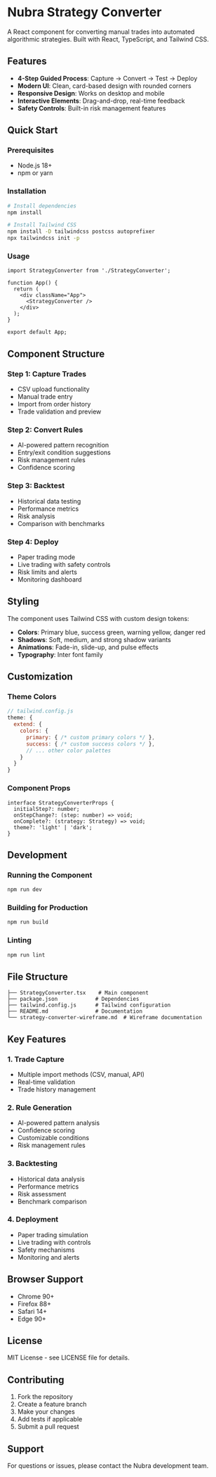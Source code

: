 # Nubra Strategy Converter

A React component for converting manual trades into automated algorithmic strategies. Built with React, TypeScript, and Tailwind CSS.

## Features

- **4-Step Guided Process**: Capture → Convert → Test → Deploy
- **Modern UI**: Clean, card-based design with rounded corners
- **Responsive Design**: Works on desktop and mobile
- **Interactive Elements**: Drag-and-drop, real-time feedback
- **Safety Controls**: Built-in risk management features

## Quick Start

### Prerequisites
- Node.js 18+ 
- npm or yarn

### Installation

```bash
# Install dependencies
npm install

# Install Tailwind CSS
npm install -D tailwindcss postcss autoprefixer
npx tailwindcss init -p
```

### Usage

```tsx
import StrategyConverter from './StrategyConverter';

function App() {
  return (
    <div className="App">
      <StrategyConverter />
    </div>
  );
}

export default App;
```

## Component Structure

### Step 1: Capture Trades
- CSV upload functionality
- Manual trade entry
- Import from order history
- Trade validation and preview

### Step 2: Convert Rules
- AI-powered pattern recognition
- Entry/exit condition suggestions
- Risk management rules
- Confidence scoring

### Step 3: Backtest
- Historical data testing
- Performance metrics
- Risk analysis
- Comparison with benchmarks

### Step 4: Deploy
- Paper trading mode
- Live trading with safety controls
- Risk limits and alerts
- Monitoring dashboard

## Styling

The component uses Tailwind CSS with custom design tokens:

- **Colors**: Primary blue, success green, warning yellow, danger red
- **Shadows**: Soft, medium, and strong shadow variants
- **Animations**: Fade-in, slide-up, and pulse effects
- **Typography**: Inter font family

## Customization

### Theme Colors
```javascript
// tailwind.config.js
theme: {
  extend: {
    colors: {
      primary: { /* custom primary colors */ },
      success: { /* custom success colors */ },
      // ... other color palettes
    }
  }
}
```

### Component Props
```tsx
interface StrategyConverterProps {
  initialStep?: number;
  onStepChange?: (step: number) => void;
  onComplete?: (strategy: Strategy) => void;
  theme?: 'light' | 'dark';
}
```

## Development

### Running the Component
```bash
npm run dev
```

### Building for Production
```bash
npm run build
```

### Linting
```bash
npm run lint
```

## File Structure

```
├── StrategyConverter.tsx    # Main component
├── package.json            # Dependencies
├── tailwind.config.js      # Tailwind configuration
├── README.md               # Documentation
└── strategy-converter-wireframe.md  # Wireframe documentation
```

## Key Features

### 1. Trade Capture
- Multiple import methods (CSV, manual, API)
- Real-time validation
- Trade history management

### 2. Rule Generation
- AI-powered pattern analysis
- Confidence scoring
- Customizable conditions
- Risk management rules

### 3. Backtesting
- Historical data analysis
- Performance metrics
- Risk assessment
- Benchmark comparison

### 4. Deployment
- Paper trading simulation
- Live trading with controls
- Safety mechanisms
- Monitoring and alerts

## Browser Support

- Chrome 90+
- Firefox 88+
- Safari 14+
- Edge 90+

## License

MIT License - see LICENSE file for details.

## Contributing

1. Fork the repository
2. Create a feature branch
3. Make your changes
4. Add tests if applicable
5. Submit a pull request

## Support

For questions or issues, please contact the Nubra development team.
